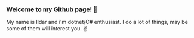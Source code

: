 ### Welcome to my Github page! 👋

My name is Ildar and i'm dotnet/C# enthusiast. I do a lot of things, may be some of them will interest you. ✌️
